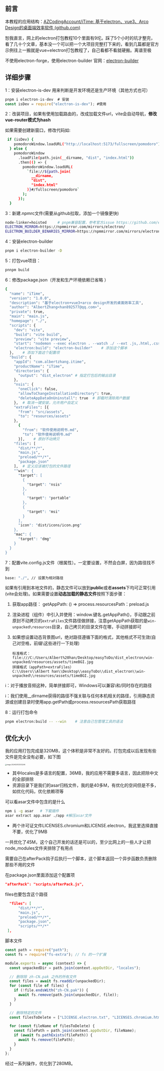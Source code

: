 ## 前言

本教程的应用结构：[AZCodingAccount/iTime: 基于electron、vue3、Arco Design的桌面端效率软件 (github.com)](https://github.com/AZCodingAccount/iTime)

恕我直言，网上的electron打包教程10个里面有9坨。踩了5个小时的坑才整完，看了几十个文章，基本没一个可以把一个大项目完整打下来的，看到几篇都是官方示例往上一搬就是vue+electron打包教程了，自己看都不看就硬搬。离谱至极

不使用electron-forge，使用electron-builder    官网：[electron-builder](https://www.electron.build/)

## 详细步骤

1：安装electron-is-dev 用来判断是开发环境还是生产环境（其他方式也可） 

```js
pnpm i electron-is-dev  # 安装
const isDev = require("electron-is-dev"); #使用
```

2：改装项目，如果有使用加载路由的，改成加载文件url，vite会自动导航，**修改vue-router模式为hash**

如果需要创建新窗口，修改代码如:

```bash
 if (isDev) {
    pomodoroWindow.loadURL("http://localhost:5173/fullscreen/pomodoro");
  } else {
    pomodoroWindow
      .loadFile(path.join(__dirname, "dist", "index.html"))
      .then(() => {
        pomodoroWindow.loadURL(
          `file://${path.join(
            __dirname,
            "dist",
            "index.html"
          )}#/fullscreen/pomodoro`
        );
      });
  } 
```

3：新建.npmrc文件(需要从github拉取，添加一个镜像更快)

```bash
node-linker=hoisted     # pnpm兼容配置，参考官方issue https://github.com/electron-userland/electron-builder/issues/6289#issuecomment-1042620422
ELECTRON_MIRROR=https://npmmirror.com/mirrors/electron/
ELECTRON_BUILDER_BINARIES_MIRROR=https://npmmirror.com/mirrors/electron-builder-binaries/
```

4：安装electron-builder

```bash
pnpm i electron-builder -D
```

5：打包vue项目：

```bash
pnnpm build
```

6：修改package.json（开发和生产环境依赖已省略 ）

```bash
{
  "name": "iTime",
  "version": "1.0.0",
  "description": "基于electron+vue3+arco design开发的桌面效率工具",
  "author": "AlbertZhang<han892577@qq.com>",
  "private": true,
  "main": "main.js",
  "homepage": "./",
  "scripts": {
    "dev": "vite",
    "build": "vite build",
    "preview": "vite preview",
    "start": "nodemon --exec electron . --watch ./ --ext .js,.html,.css,.vue",
    "electron:build": "electron-builder"    # 添加这个脚本
  },    # 添加下面这个配置项
  "build": {
    "appId": "com.albertzhang.itime",
    "productName": "iTime",
    "directories": {
      "output": "dist_electron" # 指定打包后的输出目录
    },
    "nsis": {
      "oneClick": false,
      "allowToChangeInstallationDirectory": true,
      "deleteAppDataOnUninstall": true  # 卸载时清除用户数据
    },  # 取消一键安装，允许用户自定义
    "extraFiles": [{
      "from": "src/assets",
      "to": "resources/assets"
    },
      {
        "from": "软件使用说明书.md",
        "to": "软件使用说明书.md"
      }],    # 原封不动拷贝
    "files": [
      "dist/**/*",
      "main.js",
      "preload/**/*",
      "package.json"
    ],  # 定义应该被打包的文件路径
    ""win": {
      "target": [
        {
          "target": "nsis"
        },
        {
          "target": "portable"
        },
        {
          "target": "msi"
        }
      ],
      "icon": "dist/icons/icon.png"
    },
    "mac": {
      "target": "dmg"
    }
  }
}
```

7：配置vite.config.js文件（根属性）。一定要设置，不然会白屏，因为路径找不到

```bash
base: "./", // 设置为相对路径
```

如果有引用到本地文件的，静态文件可以放到**public**或者**assets**下均可正常引用(vite会处理)。如果需要设置**动态加载的静态文件**按照下面步骤：

1. 获取app路径： getAppPath: () => process.resourcesPath：preload.js

2. 渲染进程（组件）中引入并使用：window.键名.getAppPath()，手动跟之前原封不动拷贝的`extraFiles`文件路径做拼接，注意getAppPath获取的是`win-unpacked\resources`目录，自己拷贝的目录文件在哪，手动拼接即可

3. 如果想设置动态背景图url，绝对路径遵循下面的格式，其他格式不可生效(自己对空格，前缀\这些进行一下处理)

   ```
   标准格式：
   file:///C:/Users/Albert%20han/Desktop/easyToDo/dist_electron/win-unpacked/resources/assets/timeBGI.jpg
   拼接格式（appPath+extraFiles）
   C:\\Users\\Albert han\\Desktop\\easyToDo\\dist_electron\\win-unpacked\\resources/assets/timeBGI.jpg
   ```

ℹ️：对于播放音频这种，简单拼接即可，Windows可以兼容\和/同时存在的路径

ℹ️：我们使用__dirname获得的路径不强关联与任何本机相关的路径，引用静态资源或创建目录时使用app.getPath或process.resourcesPath获取路径

8：运行打包命令

```bash
pnpm electron:build -- --win    # 注意自己包管理工具的语法
```

## 优化大小

我的应用打包完成是320MB，这个体积是非常不友好的。打包完成以后发现有些文件是完全没有必要，如下图

<img src="https://my-picture-bed1-1321100201.cos.ap-beijing.myqcloud.com/mypictures/image-20240201212512248.png" alt="image-20240201212512248" style="zoom: 33%;" />

- 其中locales是多语言的配置，36MB，我的应用不需要多语言，因此把除中文的全部排除
- 资源目录下是我们的asar归档文件，我的是40多M，有优化的空间但是不多，如优化代码，优化依赖项等

可以看asar文件中包含的是什么

```bash
npm i -g asar   # 下载插件
asar extract app.asar ./app #解压asar文件
```

- 两个许可证文件LICENSES.chromium和LICENSE.electron，我这里选择直接不要，优化了9MB

一共优化了45M，这个自己开发的话还是可以的，至少比网上的一些人才让把node_modules文件夹排除了有用点

需要自己在afterPack钩子后执行一个脚本，这个脚本返回一个异步函数负责删除那些不用的文件

在package.json里面添加这个配置项

```json
"afterPack": "scripts/afterPack.js",
```

files也要包含这个路径

```json
  "files": [
      "dist/**/*",
      "main.js",
      "preload/**/*",
      "package.json",
      "scripts/**/*"
 ],
```

脚本文件

```js
const path = require("path");
const fs = require("fs-extra"); // fs 的一个扩展

module.exports = async (context) => {
  const unpackedDir = path.join(context.appOutDir, "locales");

  // 删除除 zh-CN.pak 之外的所有文件
  const files = await fs.readdir(unpackedDir);
  for (const file of files) {
    if (!file.endsWith("zh-CN.pak")) {
      await fs.remove(path.join(unpackedDir, file));
    }
  }

  // 删除特定的文件
  const filesToDelete = ["LICENSE.electron.txt", "LICENSES.chromium.html"];

  for (const fileName of filesToDelete) {
    const filePath = path.join(context.appOutDir, fileName);
    if (await fs.pathExists(filePath)) {
      await fs.remove(filePath);
    } 
  }
};
```

经过一系列操作，优化到了280MB。